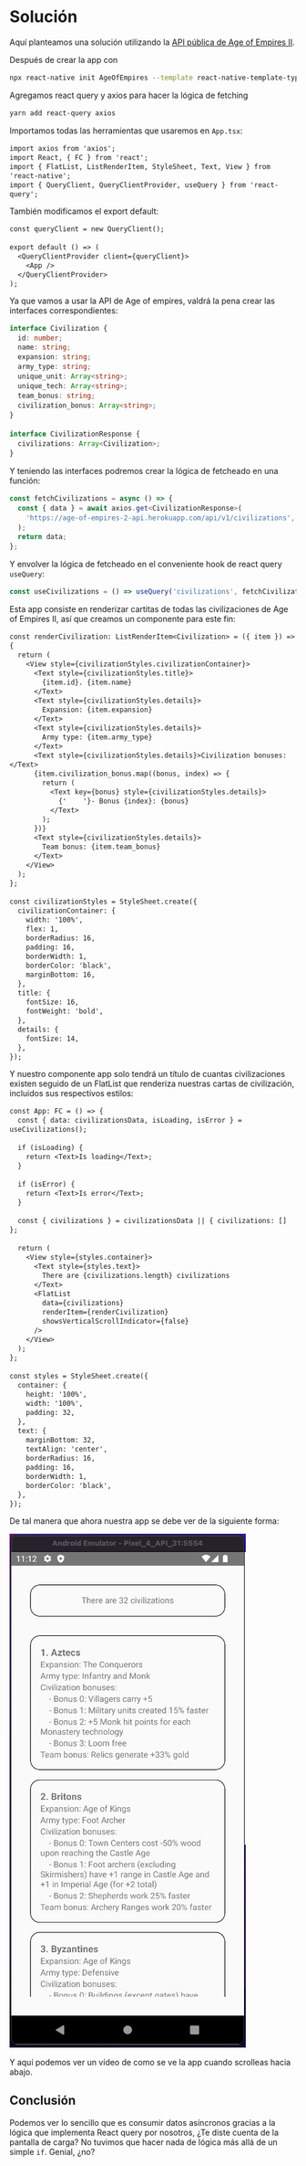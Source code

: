 # Solución

Aquí planteamos una solución utilizando la [API pública de Age of Empires II](https://age-of-empires-2-api.herokuapp.com/docs/).

Después de crear la app con 

```bash
npx react-native init AgeOfEmpires --template react-native-template-typescript
```

Agregamos react query y axios para hacer la lógica de fetching

```bash
yarn add react-query axios
```

Importamos todas las herramientas que usaremos en `App.tsx`:

```tsx
import axios from 'axios';
import React, { FC } from 'react';
import { FlatList, ListRenderItem, StyleSheet, Text, View } from 'react-native';
import { QueryClient, QueryClientProvider, useQuery } from 'react-query';
```

También modificamos el export default:

```tsx
const queryClient = new QueryClient();

export default () => (
  <QueryClientProvider client={queryClient}>
    <App />
  </QueryClientProvider>
);
```

Ya que vamos a usar la API de Age of empires, valdrá la pena crear las interfaces correspondientes:

```ts
interface Civilization {
  id: number;
  name: string;
  expansion: string;
  army_type: string;
  unique_unit: Array<string>;
  unique_tech: Array<string>;
  team_bonus: string;
  civilization_bonus: Array<string>;
}

interface CivilizationResponse {
  civilizations: Array<Civilization>;
}
```

Y teniendo las interfaces podremos crear la lógica de fetcheado en una función:

```ts
const fetchCivilizations = async () => {
  const { data } = await axios.get<CivilizationResponse>(
    'https://age-of-empires-2-api.herokuapp.com/api/v1/civilizations',
  );
  return data;
};
```

Y envolver la lógica de fetcheado en el conveniente hook de react query `useQuery`:

```ts
const useCivilizations = () => useQuery('civilizations', fetchCivilizations);
```

Esta app consiste en renderizar cartitas de todas las civilizaciones de Age of Empires II, así que creamos un componente para este fin:

```tsx
const renderCivilization: ListRenderItem<Civilization> = ({ item }) => {
  return (
    <View style={civilizationStyles.civilizationContainer}>
      <Text style={civilizationStyles.title}>
        {item.id}. {item.name}
      </Text>
      <Text style={civilizationStyles.details}>
        Expansion: {item.expansion}
      </Text>
      <Text style={civilizationStyles.details}>
        Army type: {item.army_type}
      </Text>
      <Text style={civilizationStyles.details}>Civilization bonuses:</Text>
      {item.civilization_bonus.map((bonus, index) => {
        return (
          <Text key={bonus} style={civilizationStyles.details}>
            {'    '}- Bonus {index}: {bonus}
          </Text>
        );
      })}
      <Text style={civilizationStyles.details}>
        Team bonus: {item.team_bonus}
      </Text>
    </View>
  );
};

const civilizationStyles = StyleSheet.create({
  civilizationContainer: {
    width: '100%',
    flex: 1,
    borderRadius: 16,
    padding: 16,
    borderWidth: 1,
    borderColor: 'black',
    marginBottom: 16,
  },
  title: {
    fontSize: 16,
    fontWeight: 'bold',
  },
  details: {
    fontSize: 14,
  },
});
```

Y nuestro componente app solo tendrá un título de cuantas civilizaciones existen seguido de un FlatList que renderiza nuestras cartas de civilización, incluidos sus respectivos estilos:

```tsx
const App: FC = () => {
  const { data: civilizationsData, isLoading, isError } = useCivilizations();

  if (isLoading) {
    return <Text>Is loading</Text>;
  }

  if (isError) {
    return <Text>Is error</Text>;
  }

  const { civilizations } = civilizationsData || { civilizations: [] };

  return (
    <View style={styles.container}>
      <Text style={styles.text}>
        There are {civilizations.length} civilizations
      </Text>
      <FlatList
        data={civilizations}
        renderItem={renderCivilization}
        showsVerticalScrollIndicator={false}
      />
    </View>
  );
};

const styles = StyleSheet.create({
  container: {
    height: '100%',
    width: '100%',
    padding: 32,
  },
  text: {
    marginBottom: 32,
    textAlign: 'center',
    borderRadius: 16,
    padding: 16,
    borderWidth: 1,
    borderColor: 'black',
  },
});
```

De tal manera que ahora nuestra app se debe ver de la siguiente forma:

![AgeOfEmpires2](./assets/AgeOfEmpires2.png)

Y aquí podemos ver un vídeo de como se ve la app cuando scrolleas hacia abajo.



## Conclusión

Podemos ver lo sencillo que es consumir datos asíncronos gracias a la lógica que implementa React query por nosotros, ¿Te diste cuenta de la pantalla de carga? No tuvimos que hacer nada de lógica más allá de un simple `if`. Genial, ¿no?